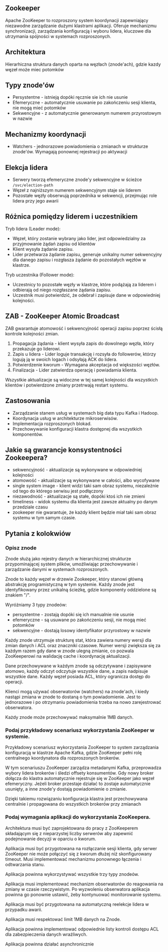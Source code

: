 ## Zookeeper

Apache ZooKeeper to rozproszony system koordynacji zapewniający niezawodne zarządzanie dużymi klastrami aplikacji. Oferuje mechanizmu synchronizacji, zarządzania konfiguracją i wyboru lidera, kluczowe dla utrzymania spójności w systemach rozproszonych. 

## Architektura

Hierarhiczna struktura danych oparta na węzłach (znode'ach), gdzie kazdy węzeł może miec potomków

## Typy znode'ów

- Persystentne - istnieją dopóki ręcznie sie ich nie usunie
- Efemeryczne - automatycznie usuwanie po zakończeniu sesji klienta, nie mogą mieć potomków
- Sekwencyjne - z automatycznie generowanym numerem przyrostowym w nazwie

## Mechanizmy koordynacji

- Watchers - jednorazowe powiadomienia o zmianach w strukturze znode'ów. Wymagają ponownej rejestracji po aktywacji

## Elekcja lidera

- Serwery tworzą efemeryczne znode'y sekwencyjne w ścieżce `/svc/election-path`
- Węzeł z najniższym numerem sekwencyjnym staje sie liderem
- Pozostałe węzły obserwują poprzednika w sekwencji, przejmując role lidera przy jego awarii

## Różnica pomiędzy liderem i uczestnikiem

Tryb lidera (Leader mode):
- Węzeł, który zostanie wybrany jako lider, jest odpowiedzialny za
przyjmowanie żądań zapisu od klientów
- Klient wysyła żądanie zapisu.
- Lider przetwarza żądanie zapisu, generuje unikalny numer sekwencyjny dla
danego zapisu i rozgłasza żądanie do pozostałych węzłów w klastrze.

Tryb uczestnika (Follower mode):
- Uczestnicy to pozostałe węzły w klastrze, które podążają za liderem i
odbierają od niego rozgłaszane żądania zapisu.
- Uczestnik musi potwierdzić, że odebrał i zapisuje dane w odpowiedniej
kolejności.

## ZAB - ZooKeeper Atomic Broadcast

ZAB gwarantuje atomowość i sekwencyjność operacji zapisu poprzez ścisłą kontrole kolejności zmian. 

1. Propagacja żądania - klient wysyła zapis do dowolnego węzła, który przekazuje go liderowi.
2. Zapis u lidera - Lider loguje transakcję i rozsyła do followerów, którzy logują ją w swoich logach i odsyłają ACK do lidera. 
3. Potwierdzenie kworum - Wymagana akceptacja od większości węzłów.
4. Finalizacja - Lider zatwierdza operację i powiadamia klienta. 

Wszystkie aktualizacje są widoczne w tej samej kolejności dla wszystkich klientów i potwierdzone zmiany przetrwają restart systemu. 

## Zastosowania

- Zarządzanie stanem usług w systemach big data typu Kafka i Hadoop. 
- Koordynacja usług w architekturze mikroserwisów. 
- Implementacja rozproszonych blokad.
- Przechowywanie konfiguracji klastra dostępnej dla wszystkich komponentów. 

## Jakie są gwarancje konsystentności Zookeepera?

- sekwencyjność - aktualizacje są wykonywane w odpowiedniej kolejności 
- atomowość - aktualizacje są wykonywane w całości, albo wycofywane
- single system image - klient widzi taki sam obraz systemu, niezależnie od tego do którego serwisu jest podłączony
- niezawodność - aktualizacje są stałe, dopóki ktoś ich nie zmieni
- timeliness  - widok systemu dla klienta jest zawsze aktualny po danym przedziale czasu
- zookeeper nie gwarantuje, że każdy klient będzie miał taki sam obraz systemu w tym samym czasie. 

## Pytania z kolokwiów

### Opisz znode
Znode służą jako rejestry danych w hierarchicznej strukturze przypominającej system plików, umożliwiając przechowywanie i zarządzanie danymi w systemach rozproszonych. 

Znode to każdy węzeł w drzewie Zookeeper, który stanowi główną abstrakcję programistyczną w tym systemie. Każdy znode jest identyfikowany przez unikalną ścieżkę, gdzie komponenty oddzielone są znakiem "/".

Wyróżniamy 3 typy znodeów: 

- persystentne - zostają dopóki się ich manualnie nie usunie
- efemeryczne - są usuwane po zakończeniu sesji, nie mogą mieć potomków
- sekwencyjne - dostają losowy identyfikator przyrostowy w nazwie

Każdy znode utrzymuje strukturę stat, która zawiera numery wersji dla zmian danych i ACL oraz znaczniki czasowe. Numer wersji zwiększa się za każdym razem gdy dane w znode ulegną zmianie, co pozwala ZooKeeperowi na walidację cache i koordynację aktualizacji.

Dane przechowywane w każdym znode są odczytywane i zapisywane atomowo, każdy odczyt odczytuje wszystkie dane, a zapis nadpisuje wszystkie dane. Każdy węzeł posiada ACL, który ogranicza dostęp do operacji.

Klienci mogą używać obserwatorów (watchers) na znode'ach, i kiedy nastąpi zmiana w znode to dostaną o tym powiadomienie. Jest to jednorazowe i po otrzymaniu powiadomienia trzeba na nowo zarejestrować obserwatora. 

Każdy znode może przechowywać maksymalnie 1MB danych. 

### Podaj przykładowy scenariusz wykorzystania ZooKeeper w systemie.

Przykładowy scenariusz wykorzystania ZooKeeper to system zarządzania konfiguracją w klastrze Apache Kafka, gdzie ZooKeeper pełni rolę centralnego koordynatora dla rozproszonych brokerów. 

W tym scenariuszu ZooKeeper zarządza metadanymi Kafka, przeprowadza wybory lidera brokerów i śledzi offsety konsumentów. Gdy nowy broker dołącza do klastra automatycznie rejestruje się w ZooKeeper jako węzeł efemeryczny. Jeżeli broker przestaje działać to zostaje automatycznie usunięty, a inne znode'y dostają powiadomienie o zmianie. 

Dzięki takiemu rozwiązaniu konfiguracja klastra jest przechowywana centralnie i propagowana do wszystkich brokerów przy zmianach

### Podaj wymagania aplikacji do wykorzystania ZooKeepera.

Architektura musi być zaprojektowana do pracy z ZooKeeperem składającym się z nieparzystej liczby serwerów aby zapewnić podejmowanie decyzji w oparciu o kworum. 

Aplikacja musi być przygotowana na rozłączanie sesji klienta, gdy serwer ZooKeeper nie może połączyć się z kworum dłużej niż skonfigurowany timeout. Musi implementować mechanizmu ponownego łączenia i odtwarzania stanu. 

Aplikacja powinna wykorzystywać wszystkie trzy typy znodeów. 

Aplikacja musi implementować mechanizm obserwatorów do reagowania na zmiany w czasie rzeczywistym. Po wyzwoleniu obserwatora aplikacja powinna go ponownie ustawić, żeby kontynuować monitorowanie systemu. 

Aplikacja musi być przygotowana na automatyczną reelekcje lidera w przypadku awarii. 

Aplikacja musi respektować limit 1MB danych na Znode. 

Aplikacja powinna implementować odpowiednie listy kontroli dostępu ACL dla zabezpieczenia danych wrażliwych. 

Aplikacja powinna działać asynchronicznie